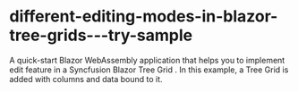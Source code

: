 # different-editing-modes-in-blazor-tree-grids---try-sample
A quick-start Blazor WebAssembly application that helps you to implement edit feature in a Syncfusion Blazor Tree Grid . In this example, a Tree Grid is added with columns and data bound to it.
